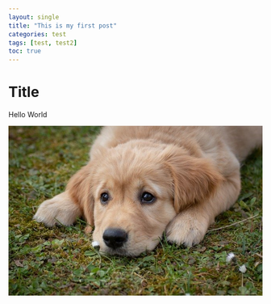 ```yaml
---
layout: single
title: "This is my first post"
categories: test
tags: [test, test2]
toc: true
---
```


# Title

Hello World

![dog](/images/2021-01-13-first-posting/dog.jpg)
